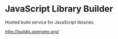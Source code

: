 JavaScript Library Builder
==========================

Hosted build service for JavaScript libraries.

http://buildjs.opengeo.org/

